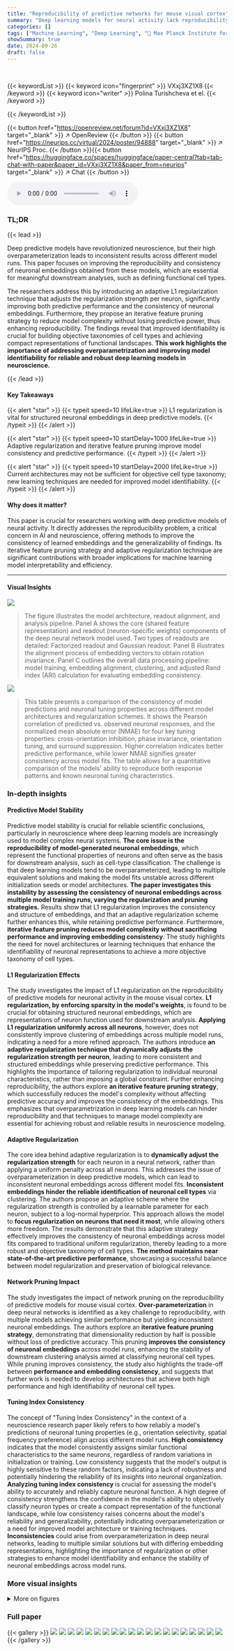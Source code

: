 ```yaml
---
title: "Reproducibility of predictive networks for mouse visual cortex"
summary: "Deep learning models for neural activity lack reproducibility; this paper introduces adaptive regularization and iterative feature pruning to improve embedding consistency and predictive performance."
categories: []
tags: ["Machine Learning", "Deep Learning", "🏢 Max Planck Institute for Dynamics and Self-Organization",]
showSummary: true
date: 2024-09-26
draft: false
---
```


<br>

{{< keywordList >}}
{{< keyword icon="fingerprint" >}} VXxj3XZ1X8 {{< /keyword >}}
{{< keyword icon="writer" >}} Polina Turishcheva et el. {{< /keyword >}}
 
{{< /keywordList >}}

{{< button href="https://openreview.net/forum?id=VXxj3XZ1X8" target="_blank" >}}
↗ OpenReview
{{< /button >}}
{{< button href="https://neurips.cc/virtual/2024/poster/94888" target="_blank" >}}
↗ NeurIPS Proc.
{{< /button >}}{{< button href="https://huggingface.co/spaces/huggingface/paper-central?tab=tab-chat-with-paper&paper_id=VXxj3XZ1X8&paper_from=neurips" target="_blank" >}}
↗ Chat
{{< /button >}}



<audio controls>
    <source src="https://ai-paper-reviewer.com/VXxj3XZ1X8/podcast.wav" type="audio/wav">
    Your browser does not support the audio element.
</audio>


### TL;DR


{{< lead >}}

Deep predictive models have revolutionized neuroscience, but their high overparameterization leads to inconsistent results across different model runs. This paper focuses on improving the reproducibility and consistency of neuronal embeddings obtained from these models, which are essential for meaningful downstream analyses, such as defining functional cell types.

The researchers address this by introducing an adaptive L1 regularization technique that adjusts the regularization strength per neuron, significantly improving both predictive performance and the consistency of neuronal embeddings.  Furthermore, they propose an iterative feature pruning strategy to reduce model complexity without losing predictive power, thus enhancing reproducibility.  The findings reveal that improved identifiability is crucial for building objective taxonomies of cell types and achieving compact representations of functional landscapes. **This work highlights the importance of addressing overparametrization and improving model identifiability for reliable and robust deep learning models in neuroscience.**

{{< /lead >}}


#### Key Takeaways

{{< alert "star" >}}
{{< typeit speed=10 lifeLike=true >}} L1 regularization is vital for structured neuronal embeddings in deep predictive models. {{< /typeit >}}
{{< /alert >}}

{{< alert "star" >}}
{{< typeit speed=10 startDelay=1000 lifeLike=true >}} Adaptive regularization and iterative feature pruning improve model consistency and predictive performance. {{< /typeit >}}
{{< /alert >}}

{{< alert "star" >}}
{{< typeit speed=10 startDelay=2000 lifeLike=true >}} Current architectures may not be sufficient for objective cell type taxonomy; new learning techniques are needed for improved model identifiability. {{< /typeit >}}
{{< /alert >}}

#### Why does it matter?
This paper is crucial for researchers working with deep predictive models of neural activity.  It directly addresses the reproducibility problem, a critical concern in AI and neuroscience, offering methods to improve the consistency of learned embeddings and the generalizability of findings. Its iterative feature pruning strategy and adaptive regularization technique are significant contributions with broader implications for machine learning model interpretability and efficiency.

------
#### Visual Insights



![](https://ai-paper-reviewer.com/VXxj3XZ1X8/figures_2_1.jpg)

> The figure illustrates the model architecture, readout alignment, and analysis pipeline.  Panel A shows the core (shared feature representation) and readout (neuron-specific weights) components of the deep neural network model used. Two types of readouts are detailed: Factorized readout and Gaussian readout. Panel B illustrates the alignment process of embedding vectors to obtain rotation invariance. Panel C outlines the overall data processing pipeline: model training, embedding alignment, clustering, and adjusted Rand index (ARI) calculation for evaluating embedding consistency. 





![](https://ai-paper-reviewer.com/VXxj3XZ1X8/tables_8_1.jpg)

> This table presents a comparison of the consistency of model predictions and neuronal tuning properties across different model architectures and regularization schemes.  It shows the Pearson correlation of predicted vs. observed neuronal responses, and the normalized mean absolute error (NMAE) for four key tuning properties: cross-orientation inhibition, phase invariance, orientation tuning, and surround suppression. Higher correlation indicates better predictive performance, while lower NMAE signifies greater consistency across model fits. The table allows for a quantitative comparison of the models' ability to reproduce both response patterns and known neuronal tuning characteristics.





### In-depth insights


#### Predictive Model Stability
Predictive model stability is crucial for reliable scientific conclusions, particularly in neuroscience where deep learning models are increasingly used to model complex neural systems.  **The core issue is the reproducibility of model-generated neuronal embeddings**, which represent the functional properties of neurons and often serve as the basis for downstream analysis, such as cell-type classification. The challenge is that deep learning models tend to be overparameterized, leading to multiple equivalent solutions and making the model fits unstable across different initialization seeds or model architectures.  **The paper investigates this instability by assessing the consistency of neuronal embeddings across multiple model training runs, varying the regularization and pruning strategies.** Results show that L1 regularization improves the consistency and structure of embeddings, and that an adaptive regularization scheme further enhances this, while retaining predictive performance.  Furthermore, **iterative feature pruning reduces model complexity without sacrificing performance and improving embedding consistency**.  The study highlights the need for novel architectures or learning techniques that enhance the identifiability of neuronal representations to achieve a more objective taxonomy of cell types.

#### L1 Regularization Effects
The study investigates the impact of L1 regularization on the reproducibility of predictive models for neuronal activity in the mouse visual cortex.  **L1 regularization, by enforcing sparsity in the model's weights**, is found to be crucial for obtaining structured neuronal embeddings, which are representations of neuron function used for downstream analysis.  **Applying L1 regularization uniformly across all neurons**, however, does not consistently improve clustering of embeddings across multiple model runs, indicating a need for a more refined approach. The authors introduce **an adaptive regularization technique that dynamically adjusts the regularization strength per neuron**, leading to more consistent and structured embeddings while preserving predictive performance.  This highlights the importance of tailoring regularization to individual neuronal characteristics, rather than imposing a global constraint.  Further enhancing reproducibility, the authors explore **an iterative feature pruning strategy**, which successfully reduces the model's complexity without affecting predictive accuracy and improves the consistency of the embeddings.  This emphasizes that overparametrization in deep learning models can hinder reproducibility and that techniques to manage model complexity are essential for achieving robust and reliable results in neuroscience modeling.

#### Adaptive Regularization
The core idea behind adaptive regularization is to **dynamically adjust the regularization strength** for each neuron in a neural network, rather than applying a uniform penalty across all neurons.  This addresses the issue of overparameterization in deep predictive models, which can lead to inconsistent neuronal embeddings across different model fits.  **Inconsistent embeddings hinder the reliable identification of neuronal cell types** via clustering. The authors propose an adaptive scheme where the regularization strength is controlled by a learnable parameter for each neuron, subject to a log-normal hyperprior. This approach allows the model to **focus regularization on neurons that need it most**, while allowing others more freedom.  The results demonstrate that this adaptive strategy effectively improves the consistency of neuronal embeddings across model fits compared to traditional uniform regularization, thereby leading to a more robust and objective taxonomy of cell types. **The method maintains near state-of-the-art predictive performance**, showcasing a successful balance between model regularization and preservation of biological relevance.

#### Network Pruning Impact
The study investigates the impact of network pruning on the reproducibility of predictive models for mouse visual cortex.  **Over-parameterization** in deep neural networks is identified as a key challenge to reproducibility, with multiple models achieving similar performance but yielding inconsistent neuronal embeddings.  The authors explore an **iterative feature pruning strategy**, demonstrating that dimensionality reduction by half is possible without loss of predictive accuracy. This pruning **improves the consistency of neuronal embeddings** across model runs, enhancing the stability of downstream clustering analysis aimed at classifying neuronal cell types.  While pruning improves consistency, the study also highlights the trade-off between **performance and embedding consistency**, and suggests that further work is needed to develop architectures that achieve both high performance and high identifiability of neuronal cell types.

#### Tuning Index Consistency
The concept of "Tuning Index Consistency" in the context of a neuroscience research paper likely refers to how reliably a model's predictions of neuronal tuning properties (e.g., orientation selectivity, spatial frequency preference) align across different model runs.  **High consistency** indicates that the model consistently assigns similar functional characteristics to the same neurons, regardless of random variations in initialization or training. Low consistency suggests that the model's output is highly sensitive to these random factors, indicating a lack of robustness and potentially hindering the reliability of its insights into neuronal organization.  **Analyzing tuning index consistency** is crucial for assessing the model's ability to accurately and reliably capture neuronal function. A high degree of consistency strengthens the confidence in the model's ability to objectively classify neuron types or create a compact representation of the functional landscape, while low consistency raises concerns about the model's reliability and generalizability, potentially indicating overparameterization or a need for improved model architecture or training techniques. **Inconsistencies** could arise from overparameterization in deep neural networks, leading to multiple similar solutions but with differing embedding representations, highlighting the importance of regularization or other strategies to enhance model identifiability and enhance the stability of neuronal embeddings across model runs.


### More visual insights

<details>
<summary>More on figures
</summary>


![](https://ai-paper-reviewer.com/VXxj3XZ1X8/figures_5_1.jpg)

> Figure 2 displays the impact of different regularization strengths on the performance and consistency of neuronal embeddings across various model architectures (factorized and Gaussian readouts).  It demonstrates that adaptive regularization offers a balance between predictive performance and consistent clustering of embeddings, outperforming both factorized and uniformly regularized models. The figure shows the performance, t-SNE projections of embeddings, weight distribution histograms, an example of adaptive regularization, and ARI scores for clustering across different models and regularization schemes.


![](https://ai-paper-reviewer.com/VXxj3XZ1X8/figures_6_1.jpg)

> This figure displays the results of experiments on selecting optimal hyperparameters for adaptive regularization. Panel A shows the validation correlation for different overall regularization strengths (γ) and standard deviations (σ) of the log-normal prior on neuron-specific regularization coefficients (β).  Panel B presents the distribution of the learned β values for various combinations of γ and σ. Panel C illustrates the adjusted Rand index (ARI) for different hyperparameter settings across various numbers of clusters, indicating the impact of these choices on the consistency of neuronal embeddings. The results indicate the effectiveness of adaptive regularization in balancing prediction performance and embedding consistency.


![](https://ai-paper-reviewer.com/VXxj3XZ1X8/figures_7_1.jpg)

> This figure shows the effect of pruning on model performance and consistency of neuronal embeddings. Panel A displays the validation score of pruned models with different regularization methods, showing that pruning can improve performance while maintaining consistency in clustering. Panel B illustrates how ARI, a measure of consistency in clustering, increases with pruning, indicating that removing less important features enhances the robustness of the embeddings. Panel C presents the trade-off between ARI and validation score, highlighting the best model that balances both measures. The adaptive regularization readout pruning method is a key innovation that improves the balance between performance and consistency.


![](https://ai-paper-reviewer.com/VXxj3XZ1X8/figures_8_1.jpg)

> This figure displays the results of an experiment comparing different model architectures and regularization techniques for predicting neuronal activity in the visual cortex.  Panel A shows the correlation between predicted and observed neural responses, indicating model performance. Panels B-F show t-SNE projections of the learned neuronal embeddings under different regularization strengths, visualizing the structure of the embedding space. Panel G compares the weight distributions for different models. Panel H illustrates the concept of adaptive regularization, demonstrating how it adjusts the regularization strength based on learned receptive field masks and embedding sparsity. Finally, Panel I depicts the adjusted Rand index (ARI) for clustering the embeddings, measuring the consistency of the results across different model fits and random seeds.


![](https://ai-paper-reviewer.com/VXxj3XZ1X8/figures_14_1.jpg)

> This figure shows the impact of the regularization strength (gamma, γ) on the single-trial validation correlation for factorized readouts.  The x-axis represents the regularization coefficient (γ), and the y-axis represents the single-trial validation correlation.  The plot shows that there is an optimal regularization strength that maximizes the validation correlation.  Too little or too much regularization hurts performance.  The optimal value seems to be around 0.003.


![](https://ai-paper-reviewer.com/VXxj3XZ1X8/figures_14_2.jpg)

> Figure 2 displays the results of the experiments comparing different regularization strategies for the factorized and Gaussian readouts.  Panel A shows model performance. Panels B-F show the t-SNE projections of the embeddings for different regularization strengths (gamma values). Panel G compares weight distributions before alignment. Panel H illustrates the adaptive regularization scheme, showing how the mask and embedding are regularized differently based on the learned receptive field size. Panel I shows the ARI scores for different regularization and clustering approaches.


![](https://ai-paper-reviewer.com/VXxj3XZ1X8/figures_15_1.jpg)

> Figure 2 displays the results of an experiment that explores the impact of different regularization techniques on the quality of neuronal embeddings. Panel A shows a comparison of the performance of different model types (factorized vs. Gaussian readout) in terms of correlation between predicted and observed neuronal activity. Panels B-F illustrate the impact of varying the strength of L1 regularization on the resulting embeddings, visualized using t-SNE. Panel G provides a detailed look at the distribution of weights before any alignment, comparing the effects of different regularization methods. Panel H offers a visual explanation of the adaptive regularization strategy used for the factorized mask, illustrating how it adjusts the level of regularization per neuron.


![](https://ai-paper-reviewer.com/VXxj3XZ1X8/figures_15_2.jpg)

> Figure 2 shows the impact of different regularization techniques on the quality of neuronal embeddings obtained from predictive models of the visual cortex.  Panels A-F visualize model performance, embedding projections using t-SNE, weight histograms, an example of adaptive regularization, and adjusted Rand index (ARI) results across various regularization strengths. The results highlight the importance of L1 regularization for obtaining structured embeddings and the benefits of an adaptive regularization scheme that improves embedding consistency for downstream analyses.


![](https://ai-paper-reviewer.com/VXxj3XZ1X8/figures_16_1.jpg)

> This figure displays the optimal Gabor filters selected by the model for different regularization strengths (gamma=0, 50, 100) and three different random seeds. Each column represents a neuron and each row shows the optimal Gabor for a specific regularization strength and seed. The results suggest a degree of consistency in the selection of optimal Gabor filters across different runs, with more regularized models tending to select smaller Gabor filters.


![](https://ai-paper-reviewer.com/VXxj3XZ1X8/figures_17_1.jpg)

> This figure shows the optimal Gabor filters selected by the model for different neurons and training conditions. Each column represents a single neuron, each row shows the optimal Gabor filter obtained under different regularization strength and random seed. The figure shows that there is some consistency in Gabor filter selection across training conditions, but the selection isn't always identical.


![](https://ai-paper-reviewer.com/VXxj3XZ1X8/figures_18_1.jpg)

> Figure 2 shows the effects of different regularization strengths on the performance and consistency of neuronal embeddings across different model fits.  It includes visualizations of embeddings using t-SNE, histograms of weights, an example of adaptive regularization, and the adjusted Rand Index (ARI) for evaluating clustering consistency. The results highlight the importance of L1 regularization for obtaining well-structured embeddings and the benefits of an adaptive regularization scheme.


![](https://ai-paper-reviewer.com/VXxj3XZ1X8/figures_18_2.jpg)

> This figure shows the results of different regularization methods applied to the model for predicting neuronal activity in the visual cortex.  Panels A-F demonstrate the effect of regularization strength on the model's performance and the clustering of neuronal embeddings. Panel G shows the distribution of weights before and after alignment, while panel H illustrates the adaptive regularization scheme. Finally, panel I presents the adjusted rand index (ARI) values, quantifying the consistency of neuron clustering across multiple model fits. It aims to explore the effect of different regularization approaches on the consistency of neuron representations and clustering results.


![](https://ai-paper-reviewer.com/VXxj3XZ1X8/figures_19_1.jpg)

> This figure displays the results of an experiment comparing different regularization techniques on a model of neuronal activity. It shows model performance (correlation between predicted and observed neuronal responses), t-SNE projections of neuronal embeddings, weight distribution histograms, an example of adaptive regularization, and adjusted Rand Index (ARI) values for clustering embeddings across different models. The results demonstrate that L1 regularization is important for obtaining structured embeddings and that an adaptive regularization scheme improves consistency.


![](https://ai-paper-reviewer.com/VXxj3XZ1X8/figures_19_2.jpg)

> Figure 2 shows the results of an experiment comparing different regularization methods applied to predictive models of neuronal activity. Panel A shows the performance of the models, measured by the correlation between predicted and observed neuronal responses. Panels B-F display t-SNE projections of the learned neuronal embeddings obtained from models with different regularization strengths. Panel G provides a histogram of the weights from different models, demonstrating the impact of regularization on the sparsity of the weight distribution. Panel H illustrates the mechanism of adaptive regularization, which adjusts the regularization strength per neuron based on the learned mask size. Finally, Panel I shows the adjusted rand index (ARI) obtained by clustering the neuronal embeddings across different models and regularization schemes.


</details>






### Full paper

{{< gallery >}}
<img src="https://ai-paper-reviewer.com/VXxj3XZ1X8/1.png" class="grid-w50 md:grid-w33 xl:grid-w25" />
<img src="https://ai-paper-reviewer.com/VXxj3XZ1X8/2.png" class="grid-w50 md:grid-w33 xl:grid-w25" />
<img src="https://ai-paper-reviewer.com/VXxj3XZ1X8/3.png" class="grid-w50 md:grid-w33 xl:grid-w25" />
<img src="https://ai-paper-reviewer.com/VXxj3XZ1X8/4.png" class="grid-w50 md:grid-w33 xl:grid-w25" />
<img src="https://ai-paper-reviewer.com/VXxj3XZ1X8/5.png" class="grid-w50 md:grid-w33 xl:grid-w25" />
<img src="https://ai-paper-reviewer.com/VXxj3XZ1X8/6.png" class="grid-w50 md:grid-w33 xl:grid-w25" />
<img src="https://ai-paper-reviewer.com/VXxj3XZ1X8/7.png" class="grid-w50 md:grid-w33 xl:grid-w25" />
<img src="https://ai-paper-reviewer.com/VXxj3XZ1X8/8.png" class="grid-w50 md:grid-w33 xl:grid-w25" />
<img src="https://ai-paper-reviewer.com/VXxj3XZ1X8/9.png" class="grid-w50 md:grid-w33 xl:grid-w25" />
<img src="https://ai-paper-reviewer.com/VXxj3XZ1X8/10.png" class="grid-w50 md:grid-w33 xl:grid-w25" />
<img src="https://ai-paper-reviewer.com/VXxj3XZ1X8/11.png" class="grid-w50 md:grid-w33 xl:grid-w25" />
<img src="https://ai-paper-reviewer.com/VXxj3XZ1X8/12.png" class="grid-w50 md:grid-w33 xl:grid-w25" />
<img src="https://ai-paper-reviewer.com/VXxj3XZ1X8/13.png" class="grid-w50 md:grid-w33 xl:grid-w25" />
<img src="https://ai-paper-reviewer.com/VXxj3XZ1X8/14.png" class="grid-w50 md:grid-w33 xl:grid-w25" />
<img src="https://ai-paper-reviewer.com/VXxj3XZ1X8/15.png" class="grid-w50 md:grid-w33 xl:grid-w25" />
<img src="https://ai-paper-reviewer.com/VXxj3XZ1X8/16.png" class="grid-w50 md:grid-w33 xl:grid-w25" />
<img src="https://ai-paper-reviewer.com/VXxj3XZ1X8/17.png" class="grid-w50 md:grid-w33 xl:grid-w25" />
<img src="https://ai-paper-reviewer.com/VXxj3XZ1X8/18.png" class="grid-w50 md:grid-w33 xl:grid-w25" />
<img src="https://ai-paper-reviewer.com/VXxj3XZ1X8/19.png" class="grid-w50 md:grid-w33 xl:grid-w25" />
<img src="https://ai-paper-reviewer.com/VXxj3XZ1X8/20.png" class="grid-w50 md:grid-w33 xl:grid-w25" />
{{< /gallery >}}